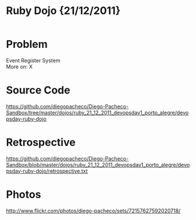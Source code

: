 # Ruby Dojo {21/12/2011}

<img src=""/>

Problem
========

Event Register System <br/>
More on: X

Source Code
===========

https://github.com/diegopacheco/Diego-Pacheco-Sandbox/tree/master/dojos/ruby_21_12_2011_devopsday1_porto_alegre/devopsday-ruby-dojo

Retrospective
=============

https://github.com/diegopacheco/Diego-Pacheco-Sandbox/blob/master/dojos/ruby_21_12_2011_devopsday1_porto_alegre/devopsday-ruby-dojo/retrospective.txt

Photos
======

http://www.flickr.com/photos/diego-pacheco/sets/72157627592020718/
